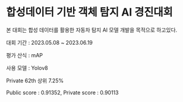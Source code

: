 # 합성데이터 기반 객체 탐지 AI 경진대회

본 대회는 합성 데이터를 활용한 자동차 탐지 AI 모델 개발을 목적으로 하고있다.

대회 기간 : 2023.05.08 ~ 2023.06.19

평가 산식 : mAP

사용 모델 : Yolov8

Private 62th 상위 7.25%

Public score : 0.91352, Private score : 0.90113
